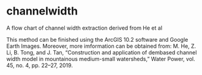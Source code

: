 # channelwidth
A flow chart of channel width extraction derived from He et al

This method can be finished using the ArcGIS 10.2 software and Google Earth Images. Moreover, more imformation can be obtained from:
M. He, Z. Li, B. Tong, and J. Tan, “Construction and application of dembased channel width model in mountainous medium-small watersheds,” Water Power, vol. 45, no. 4, pp. 22–27, 2019.
